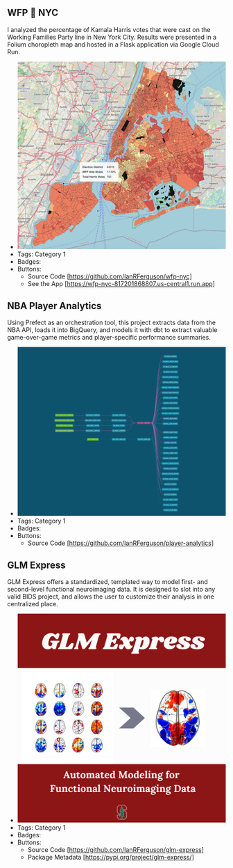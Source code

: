 ## WFP 🤝 NYC
I analyzed the percentage of Kamala Harris votes that were cast on the Working Families Party line in New York City. Results were presented in a Folium choropleth map and hosted in a Flask application via Google Cloud Run.
- ![wfp-nyc](../assets/projects/wfp-nyc.jpeg)
- Tags: Category 1
- Badges:
- Buttons:
  - Source Code [https://github.com/IanRFerguson/wfp-nyc]
  - See the App [https://wfp-nyc-817201868807.us-central1.run.app]

## NBA Player Analytics
Using Prefect as an orchestration tool, this project extracts data from the NBA API, loads it into BigQuery, and models it with dbt to extract valuable game-over-game metrics and player-specific performance summaries.
- ![nba-dag](../assets/projects/nba-dag.png)
- Tags: Category 1
- Badges:
- Buttons:
  - Source Code [https://github.com/IanRFerguson/player-analytics]

## GLM Express
GLM Express offers a standardized, templated way to model first- and second-level functional neuroimaging data. It is designed to slot into any valid BIDS project, and allows the user to customize their analysis in one centralized place.
- ![glmx](../assets/projects/glmx.png)
- Tags: Category 1
- Badges:
- Buttons:
  - Source Code [https://github.com/IanRFerguson/glm-express]
  - Package Metadata [https://pypi.org/project/glm-express/]